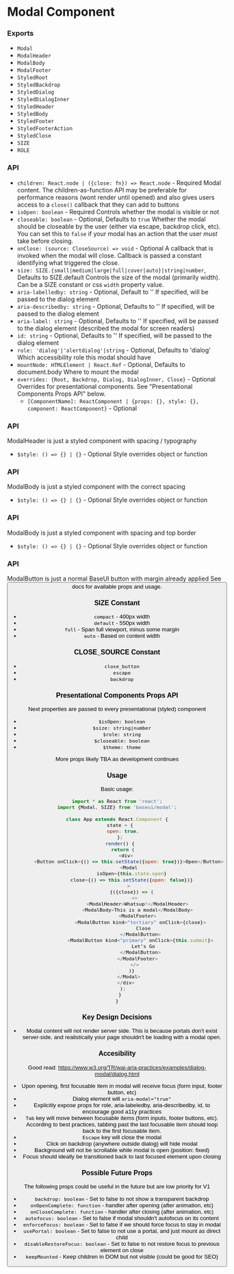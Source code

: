 # Modal Component

### Exports

- `Modal`
- `ModalHeader`
- `ModalBody`
- `ModalFooter`
- `StyledRoot`
- `StyledBackdrop`
- `StyledDialog`
- `StyledDialogInner`
- `StyledHeader`
- `StyledBody`
- `StyledFooter`
- `StyledFooterAction`
- `StyledClose`
- `SIZE`
- `ROLE`

### <Modal/> API

- `children: React.node | ({close: fn}) => React.node` - Required
  Modal content. The children-as-function API may be preferable for performance reasons (wont render until opened) and also gives users access to a `close()` callback that they can add to buttons
- `isOpen: boolean` - Required
  Controls whether the modal is visible or not
- `closeable: boolean` - Optional, Defaults to `true`
  Whether the modal should be closeable by the user (either via escape, backdrop click, etc). You can set this to `false` if your modal has an action that the user _must_ take before closing.
- `onClose: (source: CloseSource) => void` - Optional
  A callback that is invoked when the modal will close. Callback is passed a constant identifying what triggered the close.
- `size: SIZE.{small|medium|large|full|cover|auto}|string|number`, Defaults to SIZE.default
  Controls the size of the modal (primarily width). Can be a SIZE constant or css `width` property value.
- `aria-labelledby: string` - Optional, Default to ''
  If specified, will be passed to the dialog element
- `aria-describedby: string` - Optional, Defaults to ''
  If specified, will be passed to the dialog element
- `aria-label: string` - Optional, Defaults to ''
  If specified, will be passed to the dialog element (described the modal for screen readers)
- `id: string` - Optional, Defaults to ''
  If specified, will be passed to the dialog element
- `role: 'dialog'|'alertdialog'|string` - Optional, Defaults to 'dialog'
  Which accessibility role this modal should have
- `mountNode: HTMLElement | React.Ref` - Optional, Defaults to document.body
  Where to mount the modal
- `overrides: {Root, Backdrop, Dialog, DialogInner, Close}` - Optional
  Overrides for presentational components. See "Presentational Components Props API" below.
  - `[ComponentName]: ReactComponent | {props: {}, style: {}, component: ReactComponent}` - Optional

### <ModalHeader/> API

ModalHeader is just a styled component with spacing / typography

- `$style: () => {} | {}` - Optional
  Style overrides object or function

### <ModalBody/> API

ModalBody is just a styled component with the correct spacing

- `$style: () => {} | {}` - Optional
  Style overrides object or function

### <ModalFooter/> API

ModalBody is just a styled component with spacing and top border

- `$style: () => {} | {}` - Optional
  Style overrides object or function

### <ModalButton/> API

ModalButton is just a normal BaseUI button with margin already applied
See <Button/> docs for available props and usage.

### SIZE Constant

- `compact` - 400px width
- `default` - 550px width
- `full` - Span full viewport, minus some margin
- `auto` - Based on content width

### CLOSE_SOURCE Constant

- `close_button`
- `escape`
- `backdrop`

### Presentational Components Props API

Next properties are passed to every presentational (styled) component

- `$isOpen: boolean`
- `$size: string|number`
- `$role: string`
- `$closeable: boolean`
- `$theme: theme`

More props likely TBA as development continues

### Usage

Basic usage:

```javascript
import * as React from 'react';
import {Modal, SIZE} from 'baseui/modal';

class App extends React.Component {
  state = {
    open: true,
  };
  render() {
    return (
      <div>
        <Button onClick={() => this.setState({open: true})}>Open</Button>
        <Modal
          isOpen={this.state.open}
          close={() => this.setState({open: false})}
        >
          {({close}) => (
            <>
              <ModalHeader>Whatsup!</ModalHeader>
              <ModalBody>This is a modal</ModalBody>
              <ModalFooter>
                <ModalButton kind="tertiary" onClick={close}>
                  Close
                </ModalButton>
                <ModalButton kind="primary" onClick={this.submit}>
                  Let’s Go
                </ModalButton>
              </ModalFooter>
            </>
          )}
        </Modal>
      </div>
    );
  }
}
```

### Key Design Decisions

- Modal content will not render server side. This is because portals don't exist server-side, and realistically your page shouldn't be loading with a modal open.

### Accesibility

Good read: https://www.w3.org/TR/wai-aria-practices/examples/dialog-modal/dialog.html

- Upon opening, first focusable item in modal will receive focus (form input, footer button, etc)
- Dialog element will `aria-modal="true"`
- Explicitly expose props for role, aria-labeledby, aria-describedby, id, to encourage good a11y practices
- `Tab` key will move between focusable items (form inputs, footer buttons, etc). According to best practices, tabbing past the last focusable item should loop back to the first focusable item.
- `Escape` key will close the modal
- Click on backdrop (anywhere outside dialog) will hide modal
- Background will not be scrollable while modal is open (position: fixed)
- Focus should ideally be transitioned back to last focused element upon closing

### Possible Future Props

The following props could be useful in the future but are low priority for V1

- `backdrop: boolean` - Set to false to not show a transparent backdrop
- `onOpenComplete: function` - handler after opening (after animation, etc)
- `onCloseComplete: function` - handler after closing (after animation, etc)
- `autofocus: boolean` - Set to false if modal shouldn't autofocus on its content
- `enforceFocus: boolean` - Set to false if we should force focus to stay in modal
- `usePortal: boolean` - Set to false to not use a portal, and just mount as direct child
- `disableRestoreFocus: boolean` - Set to false to not restore focus to previous element on close
- `keepMounted` - Keep children in DOM but not visible (could be good for SEO)
